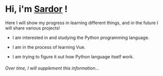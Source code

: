 # Hi, i'm [Sardor] !

Here I will show my progress in learning different things, and in the future I will share various projects!

- I am interested in and studying the Python programming language.

- I am in the process of learning Vue.

- I am trying to figure it out how Python language itself work.

###### Over time, I will supplement this information...

<!-- dark -->

[Sardor]:https://github.com/sardor-wd
